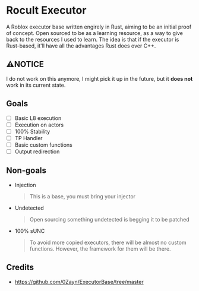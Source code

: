 # Rocult Executor

A Roblox executor base written engirely in Rust, aiming to be an initial proof of concept. Open sourced to be as a learning resource, as a way to give back to the resources I used to learn. The idea is that if the executor is Rust-based, it'll have all
the advantages Rust does over C++.

## ⚠️NOTICE

I do not work on this anymore, I might pick it up in the future, but it **does not** work in its current state.

## Goals

- [ ] Basic L8 execution
- [ ] Execution on actors
- [ ] 100% Stability
- [ ] TP Handler
- [ ] Basic custom functions
- [ ] Output redirection

## Non-goals

- Injection
    > This is a base, you must bring your injector
- Undetected
    > Open sourcing something undetected is begging it to be patched
- 100% sUNC
    > To avoid more copied executors, there will be almost no custom functions. However, the framework for them
will be there.

## Credits

- https://github.com/0Zayn/ExecutorBase/tree/master
